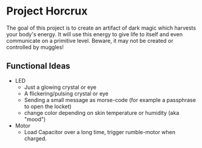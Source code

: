 # Project Horcrux

The goal of this project is to create an artifact of dark magic which harvests your body's energy.
It will use this energy to give life to itself and even communicate on a primitive level.
Beware, it may not be created or controlled by muggles!

## Functional Ideas

* LED
  * Just a glowing crystal or eye
  * A flickering/pulsing crystal or eye
  * Sending a small message as morse-code (for example a passphrase to open the locket)
  * change color depending on skin temperature or humidity (aka "mood")
* Motor
  * Load Capacitor over a long time, trigger rumble-motor when charged.

